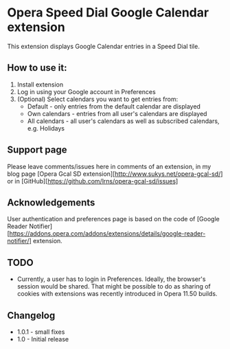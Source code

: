 # Opera Speed Dial Google Calendar extension

This extension displays Google Calendar entries in a Speed Dial tile.

## How to use it:

1. Install extension
2. Log in using your Google account in Preferences
3. (Optional) Select calendars you want to get entries from:
    * Default - only entries from the default calendar are displayed
	* Own calendars - entries from all user's calendars are displayed
	* All calendars - all user's calendars as well as subscribed calendars, e.g. Holidays


## Support page
Please leave comments/issues here in comments of an extension, in my blog page [Opera Gcal SD extension][http://www.sukys.net/opera-gcal-sd/] or in [GitHub][https://github.com/lrns/opera-gcal-sd/issues]

## Acknowledgements
User authentication and preferences page is based on the code of [Google Reader Notifier][https://addons.opera.com/addons/extensions/details/google-reader-notifier/] extension.

## TODO
* Currently, a user has to login in Preferences. Ideally, the browser's session would be shared. That might be possible to do as sharing of cookies with extensions was recently introduced in Opera 11.50 builds.

## Changelog

* 1.0.1 - small fixes 
* 1.0 - Initial release

